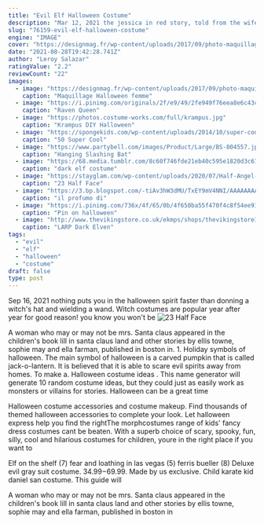 ```yaml
---
title: "Evil Elf Halloween Costume"
description: "Mar 12, 2021 the jessica in red story, told from the wife's perspective. Found my mom at a swing club. Vanessa work hard to regain her son's lust. Costume party leads to fun. Mature lady has devilish"
slug: "76159-evil-elf-halloween-costume"
engine: "IMAGE"
cover: "https://designmag.fr/wp-content/uploads/2017/09/photo-maquillage-femme-halloween-simple-elf.jpg"
date: "2021-08-28T19:42:28.741Z"
author: "Leroy Salazar"
ratingValue: "2.2"
reviewCount: "22"
images:
  - image: "https://designmag.fr/wp-content/uploads/2017/09/photo-maquillage-femme-halloween-simple-elf.jpg"
    caption: "Maquillage Halloween femme"
  - image: "https://i.pinimg.com/originals/2f/e9/49/2fe949f76eea8e6c43c292fc2efdecba.jpg"
    caption: "Raven Queen"
  - image: "https://photos.costume-works.com/full/krampus.jpg"
    caption: "Krampus DIY Halloween"
  - image: "https://spongekids.com/wp-content/uploads/2014/10/super-cool-costume-ideas/36-slenderman-costume.jpg"
    caption: "50 Super Cool"
  - image: "https://www.partybell.com/images/Product/Large/BS-804557.jpg"
    caption: "Hanging Slashing Bat"
  - image: "https://68.media.tumblr.com/8c60f746fde21eb40c595e1820d3c671/tumblr_nwsd4lVJJC1r6kxlwo1_500.jpg"
    caption: "dark elf costume"
  - image: "https://stayglam.com/wp-content/uploads/2020/07/Half-Angel-Half-Devil.jpg"
    caption: "23 Half Face"
  - image: "https://3.bp.blogspot.com/-tiAv3hW3dMU/TxEY9mV4NNI/AAAAAAAAAPc/yyiuKIB9qE8/s1600/IMG_2172.JPG"
    caption: "il profumo di"
  - image: "https://i.pinimg.com/736x/4f/65/0b/4f650ba55f470f4c8f54ee91d8fa00d4.jpg"
    caption: "Pin on halloween"
  - image: "http://www.thevikingstore.co.uk/ekmps/shops/thevikingstore1/images/larp-dark-elven-hunter-blade-[2]-21020-p.jpg"
    caption: "LARP Dark Elven"
tags:
  - "evil"
  - "elf"
  - "halloween"
  - "costume"
draft: false
type: post
---
```


Sep 16, 2021 nothing puts you in the halloween spirit faster than donning a witch's hat and wielding a wand. Witch costumes are popular year after year for good reason! you know you won't be
![23 Half Face](https://stayglam.com/wp-content/uploads/2020/07/Half-Angel-Half-Devil.jpg "23 Half Face")

A woman who may or may not be mrs. Santa claus appeared in the children&#39;s book lill in santa claus land and other stories by ellis towne, sophie may and ella farman, published in boston in. 1. Holiday symbols of  halloween. The main symbol of halloween is a  carved pumpkin that is called jack-o-lantern. It is believed that it is able to scare evil  spirits away from  homes. To make a. Halloween costume ideas . This name generator will generate 10 random costume ideas, but they could just as easily work as monsters or villains for stories. Halloween can be a great time
<!--inArticleAds-->

<!--galleryOne-->

Halloween costume accessories and costume makeup. Find thousands of themed halloween accessories to complete your look. Let halloween express help you find the rightThe morphcostumes range of kids' fancy dress costumes cant be beaten. With a superb choice of scary, spooky, fun, silly, cool and hilarious costumes for children, youre in the right place if you want to
<!--inArticleAds-->

<!--galleryTwo-->

Elf on the shelf (7) fear and loathing in las vegas (5) ferris bueller (8)  Deluxe evil gray suit costume. $34.99-$69.99. Made by us exclusive. Child karate kid daniel san costume. This guide will
<!--galleryThree-->

A woman who may or may not be mrs. Santa claus appeared in the children's book lill in santa claus land and other stories by ellis towne, sophie may and ella farman, published in boston in